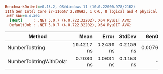 ``` ini

BenchmarkDotNet=v0.13.2, OS=Windows 11 (10.0.22000.978/21H2)
11th Gen Intel Core i7-1165G7 2.80GHz, 1 CPU, 8 logical and 4 physical cores
.NET SDK=6.0.302
  [Host]     : .NET 6.0.7 (6.0.722.32202), X64 RyuJIT AVX2
  DefaultJob : .NET 6.0.7 (6.0.722.32202), X64 RyuJIT AVX2


```
|                  Method |       Mean |     Error |    StdDev |   Gen0 | Allocated |
|------------------------ |-----------:|----------:|----------:|-------:|----------:|
|          NumberToString | 16.4217 ns | 0.2436 ns | 0.2159 ns | 0.0076 |      48 B |
| NumberToStringWithDolar |  0.2089 ns | 0.0631 ns | 0.1153 ns |      - |         - |
